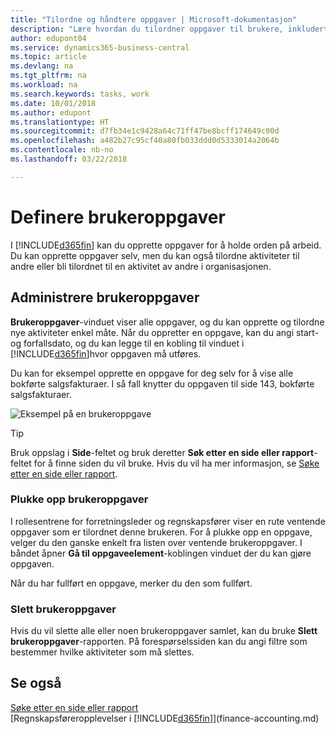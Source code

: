 ```yaml
---
title: "Tilordne og håndtere oppgaver | Microsoft-dokumentasjon"
description: "Lære hvordan du tilordner oppgaver til brukere, inkludert din regnskapsfører i Business Central"
author: edupont04
ms.service: dynamics365-business-central
ms.topic: article
ms.devlang: na
ms.tgt_pltfrm: na
ms.workload: na
ms.search.keywords: tasks, work
ms.date: 10/01/2018
ms.author: edupont
ms.translationtype: HT
ms.sourcegitcommit: d7fb34e1c9428a64c71ff47be8bcff174649c00d
ms.openlocfilehash: a482b27c95cf40a80fb033ddd0d5333014a2064b
ms.contentlocale: nb-no
ms.lasthandoff: 03/22/2018

---
```

# <a name="defining-user-tasks"></a>Definere brukeroppgaver
I [!INCLUDE[d365fin](includes/d365fin_md.md)] kan du opprette oppgaver for å holde orden på arbeid. Du kan opprette oppgaver selv, men du kan også tilordne aktiviteter til andre eller bli tilordnet til en aktivitet av andre i organisasjonen.  

## <a name="managing-user-tasks"></a>Administrere brukeroppgaver
**Brukeroppgaver**-vinduet viser alle oppgaver, og du kan opprette og tilordne nye aktiviteter enkel måte. Når du oppretter en oppgave, kan du angi start- og forfallsdato, og du kan legge til en kobling til vinduet i [!INCLUDE[d365fin](includes/d365fin_md.md)]hvor oppgaven må utføres.  

Du kan for eksempel opprette en oppgave for deg selv for å vise alle bokførte salgsfakturaer. I så fall knytter du oppgaven til side 143, bokførte salgsfakturaer.  

![Eksempel på en brukeroppgave](media/across-user-tasks/sample-user-task.png "Eksempel på en brukeroppgave")

> [!TIP]  
>  Bruk oppslag i **Side**-feltet og bruk deretter **Søk etter en side eller rapport**-feltet for å finne siden du vil bruke. Hvis du vil ha mer informasjon, se [Søke etter en side eller rapport](ui-search.md).  

### <a name="picking-up-user-tasks"></a>Plukke opp brukeroppgaver
I rollesentrene for forretningsleder og regnskapsfører viser en rute ventende oppgaver som er tilordnet denne brukeren. For å plukke opp en oppgave, velger du den ganske enkelt fra listen over ventende brukeroppgaver. I båndet åpner **Gå til oppgaveelement**-koblingen vinduet der du kan gjøre oppgaven.  

Når du har fullført en oppgave, merker du den som fullført.  

### <a name="deleting-user-tasks"></a>Slett brukeroppgaver
Hvis du vil slette alle eller noen brukeroppgaver samlet, kan du bruke **Slett brukeroppgaver**-rapporten. På forespørselssiden kan du angi filtre som bestemmer hvilke aktiviteter som må slettes.  

## <a name="see-also"></a>Se også
[Søke etter en side eller rapport](ui-search.md)  
[Regnskapsføreropplevelser i [!INCLUDE[d365fin](includes/d365fin_md.md)]](finance-accounting.md)  

